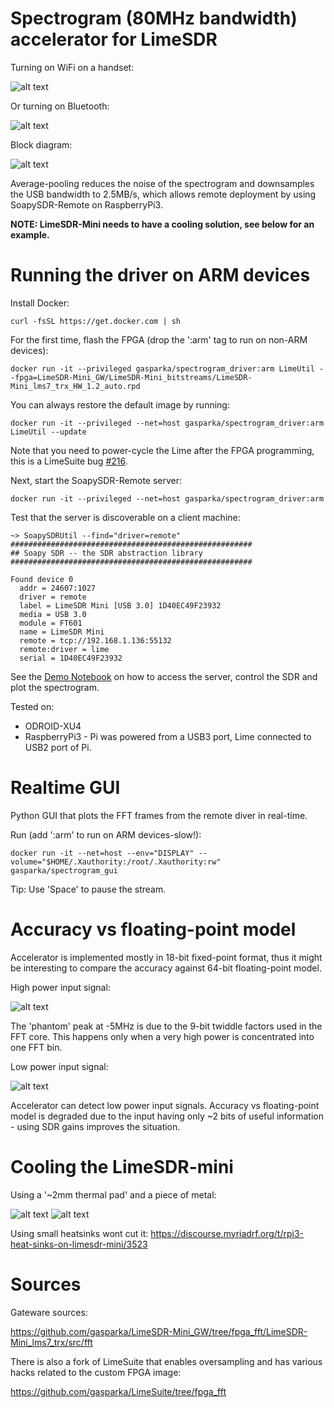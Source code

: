 # Spectrogram (80MHz bandwidth) accelerator for LimeSDR

Turning on WiFi on a handset:

![alt text](https://github.com/gasparka/realtime_spectrogram/blob/master/doc/wifi.gif "Wifi")

Or turning on Bluetooth:

![alt text](https://github.com/gasparka/realtime_spectrogram/blob/master/doc/blue.gif "Bluetooth")

Block diagram:

![alt text](https://github.com/gasparka/realtime_spectrogram/blob/master/doc/diagram.bmp "Diagram")

Average-pooling reduces the noise of the spectrogram 
and downsamples the USB bandwidth to 2.5MB/s, which allows remote deployment by using SoapySDR-Remote on RaspberryPi3. 

**NOTE: LimeSDR-Mini needs to have a cooling solution, see below for an example.**

# Running the driver on ARM devices

Install Docker:

`curl -fsSL https://get.docker.com | sh`

For the first time, flash the FPGA (drop the ':arm' tag to run on non-ARM devices):

`docker run -it --privileged gasparka/spectrogram_driver:arm LimeUtil --fpga=LimeSDR-Mini_GW/LimeSDR-Mini_bitstreams/LimeSDR-Mini_lms7_trx_HW_1.2_auto.rpd`

You can always restore the default image by running:

`docker run -it --privileged --net=host gasparka/spectrogram_driver:arm LimeUtil --update`

Note that you need to power-cycle the Lime after the FPGA programming, this is a LimeSuite bug [#216](https://github.com/myriadrf/LimeSuite/issues/216).

Next, start the SoapySDR-Remote server:

`docker run -it --privileged --net=host gasparka/spectrogram_driver:arm`

Test that the server is discoverable on a client machine:

```
~> SoapySDRUtil --find="driver=remote"
######################################################
## Soapy SDR -- the SDR abstraction library
######################################################

Found device 0
  addr = 24607:1027
  driver = remote
  label = LimeSDR Mini [USB 3.0] 1D40EC49F23932
  media = USB 3.0
  module = FT601
  name = LimeSDR Mini
  remote = tcp://192.168.1.136:55132
  remote:driver = lime
  serial = 1D40EC49F23932
```

See the [Demo Notebook](https://github.com/gasparka/realtime_spectrogram/blob/master/driver/usage_demo.ipynb)
 on how to access the server, control the SDR and plot the spectrogram.

Tested on:
* ODROID-XU4
* RaspberryPi3 - Pi was powered from a USB3 port, Lime connected to USB2 port of Pi. 

# Realtime GUI

Python GUI that plots the FFT frames from the remote diver in real-time. 

Run (add ':arm' to run on ARM devices-slow!):

`docker run -it --net=host --env="DISPLAY" --volume="$HOME/.Xauthority:/root/.Xauthority:rw" gasparka/spectrogram_gui`

Tip: Use 'Space' to pause the stream.

# Accuracy vs floating-point model


Accelerator is implemented mostly in 18-bit fixed-point format, thus it might be interesting
to compare the accuracy against 64-bit floating-point model.

High power input signal:

![alt text](https://github.com/gasparka/realtime_spectrogram/blob/master/doc/vs_high.png)

The 'phantom' peak at -5MHz is due to the 9-bit twiddle
factors used in the FFT core. This happens only when a very high power is concentrated into one FFT bin.

Low power input signal:

![alt text](https://github.com/gasparka/realtime_spectrogram/blob/master/doc/vs_low.png)

Accelerator can detect low power input signals. Accuracy vs floating-point model
is degraded due to the input having only ~2 bits of useful information - using SDR gains improves the situation.

# Cooling the LimeSDR-mini

Using a '~2mm thermal pad' and a piece of metal:

![alt text](https://github.com/gasparka/realtime_spectrogram/blob/master/doc/IMG_9411.JPG)
![alt text](https://github.com/gasparka/realtime_spectrogram/blob/master/doc/IMG_9408.JPG)

Using small heatsinks wont cut it:
https://discourse.myriadrf.org/t/rpi3-heat-sinks-on-limesdr-mini/3523


# Sources

Gateware sources:

https://github.com/gasparka/LimeSDR-Mini_GW/tree/fpga_fft/LimeSDR-Mini_lms7_trx/src/fft

There is also a fork of LimeSuite that enables oversampling and has various hacks
related to the custom FPGA image:

https://github.com/gasparka/LimeSuite/tree/fpga_fft



